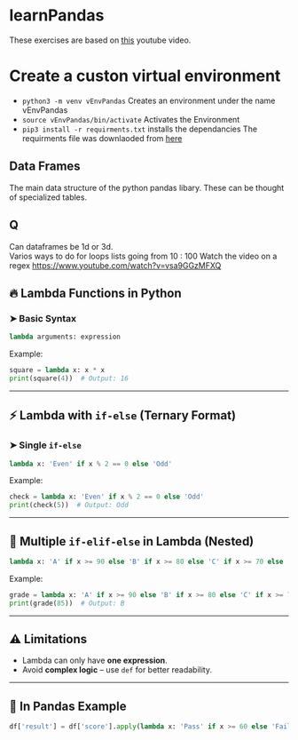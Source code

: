 # learnPandas
These exercises are based on [this](https://www.youtube.com/watch?v=2uvysYbKdjM&t=17s) youtube video. 

# Create a custon virtual environment
-  `python3 -m venv vEnvPandas` Creates an environment under the name vEnvPandas 
- `source vEnvPandas/bin/activate` Activates the Environment
- `pip3 install -r requirments.txt` installs the dependancies
The requirments file was downlaoded from [here](https://github.com/KeithGalli/complete-pandas-tutorial/blob/master/requirements.txt)

## Data Frames 
The main data structure of the python pandas libary. These can be thought of specialized tables. 


## Q 
Can dataframes be 1d or 3d.  
Varios ways to do for loops 
lists going from 10 : 100 
Watch the video on a regex https://www.youtube.com/watch?v=vsa9GGzMFXQ

## 🔥 Lambda Functions in Python

### ➤ Basic Syntax
```python
lambda arguments: expression
```

Example:
```python
square = lambda x: x * x
print(square(4))  # Output: 16
```

---

## ⚡ Lambda with `if-else` (Ternary Format)

### ➤ Single `if-else`
```python
lambda x: 'Even' if x % 2 == 0 else 'Odd'
```

Example:
```python
check = lambda x: 'Even' if x % 2 == 0 else 'Odd'
print(check(5))  # Output: Odd
```

---

## 🚀 Multiple `if-elif-else` in Lambda (Nested)
```python
lambda x: 'A' if x >= 90 else 'B' if x >= 80 else 'C' if x >= 70 else 'F'
```

Example:
```python
grade = lambda x: 'A' if x >= 90 else 'B' if x >= 80 else 'C' if x >= 70 else 'F'
print(grade(85))  # Output: B
```

---

## ⚠️ Limitations
- Lambda can only have **one expression**.
- Avoid **complex logic** – use `def` for better readability.

---

## 🧩 In Pandas Example
```python
df['result'] = df['score'].apply(lambda x: 'Pass' if x >= 60 else 'Fail')
```


